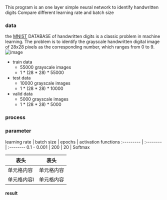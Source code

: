 This program is an one layer simple neural network to identify handwritten digits
Compare different learning rate and batch size
### data 
the [MNIST](http://yann.lecun.com/exdb/mnist/) DATABASE of handwritten digits is a classic problem in machine learning. The problem is to identify the grayscale handwritten digital image of 28x28 pixels as the corresponding number, which ranges from 0 to 9.  
![image](http://www.tensorfly.cn/tfdoc/images/mnist_digits.png)

* train data  
	* 55000 grayscale images
	* 1 * (28 * 28) *  55000
* test data
	* 10000 grayscale images
	* 1 * (28 * 28) *  10000
* valid data
	* 5000 grayscale images
	* 1 * (28 * 28) *  5000

### process
### parameter

learning rate  | batch size | epochs | activation functions
:--------- | :--------| :-------- 
0.1 - 0.001  | 200 | 20  | Softmax


  表头  | 表头
  ------------- | -------------
 单元格内容  | 单元格内容
 单元格内容l  | 单元格内容

#### result

